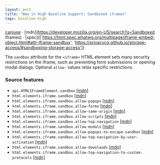 ```yaml
---
layout: post
title: "New in High Baseline Support: Sandboxed iframes"
tags: baseline-high
---
```


[caniuse](https://caniuse.com/?search=iframe-sandbox) · [mdn](https://developer.mozilla.org/en-US/search?q=Sandboxed iframes) · [spec](['https://html.spec.whatwg.org/multipage/iframe-embed-object.html#attr-iframe-sandbox', 'https://privacycg.github.io/storage-access/#sandboxing-storage-access'])

The `sandbox` attribute for the `<iframe>` HTML element sets many security restrictions on the iframe, such as preventing form submissions or opening modal dialogs. Optional `allow-` values relax specific restrictions.

### Source features

- ``api.HTMLIFrameElement.sandbox`` [[mdn]](https://developer.mozilla.org/en-US/search?q=api.HTMLIFrameElement.sandbox)
- ``html.elements.iframe.sandbox`` [[mdn]](https://developer.mozilla.org/en-US/search?q=html.elements.iframe.sandbox)
- ``html.elements.iframe.sandbox.allow-popups`` [[mdn]](https://developer.mozilla.org/en-US/search?q=html.elements.iframe.sandbox.allow-popups)
- ``html.elements.iframe.sandbox.allow-forms`` [[mdn]](https://developer.mozilla.org/en-US/search?q=html.elements.iframe.sandbox.allow-forms)
- ``html.elements.iframe.sandbox.allow-same-origin`` [[mdn]](https://developer.mozilla.org/en-US/search?q=html.elements.iframe.sandbox.allow-same-origin)
- ``html.elements.iframe.sandbox.allow-scripts`` [[mdn]](https://developer.mozilla.org/en-US/search?q=html.elements.iframe.sandbox.allow-scripts)
- ``html.elements.iframe.sandbox.allow-top-navigation`` [[mdn]](https://developer.mozilla.org/en-US/search?q=html.elements.iframe.sandbox.allow-top-navigation)
- ``html.elements.iframe.sandbox.allow-modals`` [[mdn]](https://developer.mozilla.org/en-US/search?q=html.elements.iframe.sandbox.allow-modals)
- ``html.elements.iframe.sandbox.allow-popups-to-escape-sandbox`` [[mdn]](https://developer.mozilla.org/en-US/search?q=html.elements.iframe.sandbox.allow-popups-to-escape-sandbox)
- ``html.elements.iframe.sandbox.allow-top-navigation-by-user-activation`` [[mdn]](https://developer.mozilla.org/en-US/search?q=html.elements.iframe.sandbox.allow-top-navigation-by-user-activation)
- ``html.elements.iframe.sandbox.allow-downloads`` [[mdn]](https://developer.mozilla.org/en-US/search?q=html.elements.iframe.sandbox.allow-downloads)
- ``html.elements.iframe.sandbox.allow-top-navigation-to-custom-protocols`` [[mdn]](https://developer.mozilla.org/en-US/search?q=html.elements.iframe.sandbox.allow-top-navigation-to-custom-protocols)
